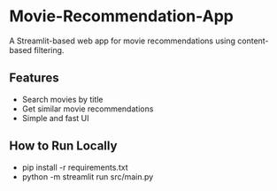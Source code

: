 # Movie-Recommendation-App

A Streamlit-based web app for movie recommendations using content-based filtering.

## Features

- Search movies by title
- Get similar movie recommendations
- Simple and fast UI

## How to Run Locally

- pip install -r requirements.txt
- python -m streamlit run src/main.py
